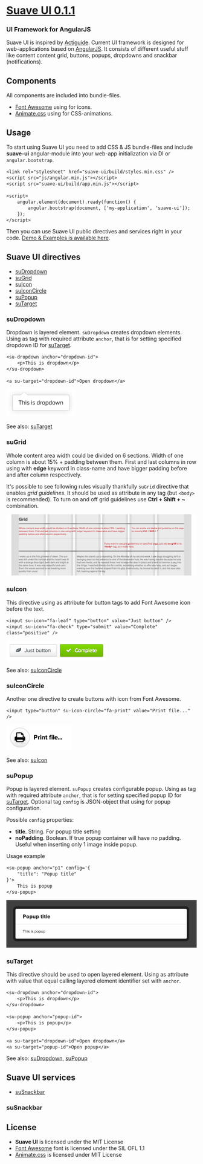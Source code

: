 # [Suave UI 0.1.1](http://uoziod.github.io/suave-ui)
### UI Framework for AngularJS

Suave UI is inspired by [Actiguide](https://github.com/tansky/actiguide). Current UI framework is designed for 
web-applications based on [AngularJS](http://angularjs.org). It consists of different useful stuff like content content
grid, buttons, popups, dropdowns and snackbar (notifications).


## Components

All components are included into bundle-files.

- [Font Awesome](http://fontawesome.io/) using for icons.
- [Animate.css](http://daneden.github.io/animate.css/) using for CSS-animations. 


## Usage

To start using Suave UI you need to add CSS & JS bundle-files and include **suave-ui** angular-module into your web-app
initialization via DI or `angular.bootstrap`.

    <link rel="stylesheet" href="suave-ui/build/styles.min.css" />
    <script src="js/angular.min.js"></script>
    <script src="suave-ui/build/app.min.js"></script>

    <script>
        angular.element(document).ready(function() {
            angular.bootstrap(document, ['my-application', 'suave-ui']);
        });
    </script>

Then you can use Suave UI public directives and services right in your code. [Demo & Examples is available here](http://uoziod.github.io/suave-ui).


## Suave UI directives

- [suDropdown](#suDropdown)
- [suGrid](#suGrid)
- [suIcon](#suIcon)
- [suIconCircle](#suIconCircle)
- [suPopup](#suPopup)
- [suTarget](#suTarget)


### <a name="suDropdown"/>suDropdown

Dropdown is layered element. `suDropdown` creates dropdown elements. Using as tag with required attribute `anchor`,
that is for setting specified dropdown ID for [suTarget](#suTarget).

    <su-dropdown anchor="dropdown-id">
        <p>This is dropdown</p>
    </su-dropdown>
    
    <a su-target="dropdown-id">Open dropdown</a>

<img src="demos/images/dd.png" />

See also: [suTarget](#suTarget)


### <a name="suGrid"/>suGrid

Whole content area width could be divided on 6 sections. Width of one column is about 15% + padding between them. First and last columns in row using with <strong>edge</strong> keyword in class-name and have bigger padding before and after column respectively.

It's possible to see following rules visually thankfully `suGrid` directive that enables *grid guidelines*. It should be used as attribute in any tag (but `<body>` is recommended). To turn on and off grid guidelines use **Ctrl + Shift + ~** combination.

<img src="demos/images/grid.png" />


### <a name="suIcon"/>suIcon

This directive using as attribute for button tags to add Font Awesome icon before the text.

    <input su-icon="fa-leaf" type="button" value="Just button" />
    <input su-icon="fa-check" type="submit" value="Complete" class="positive" />

<img src="demos/images/buttons.png" />

See also: [suIconCircle](#suIconCircle)


### <a name="suIconCircle"/>suIconCircle

Another one directive to create buttons with icon from Font Awesome.

    <input type="button" su-icon-circle="fa-print" value="Print file..." />

<img src="demos/images/button-circle.png" />

See also: [suIcon](#suIcon)


### <a name="suPopup"/>suPopup

Popup is layered element. `suPopup` creates configurable popup. Using as tag with required attribute `anchor`,
that is for setting specified popup ID for [suTarget](#suTarget). Optional tag `config` is JSON-object that using for
popup configuration.

Possible `config` properties:

- **title**. String. For popup title setting 
- **noPadding**. Boolean. If true popup container will have no padding. Useful when inserting only 1 image inside popup.

Usage example

    <su-popup anchor="p1" config='{
        "title": "Popup title"
    }'>
        This is popup
    </su-popup>

<img src="demos/images/popup.png" />


### <a name="suTarget"/>suTarget

This directive should be used to open layered element. Using as attribute with value that equal calling layered element identifier set with `anchor`.

    <su-dropdown anchor="dropdown-id">
        <p>This is dropdown</p>
    </su-dropdown>
    
    <su-popup anchor="popup-id">
        <p>This is popup</p>
    </su-popup>
    
    <a su-target="dropdown-id">Open dropdown</a>
    <a su-target="popup-id">Open popup</a>

See also: [suDropdown](#suDropdown), [suPopup](#suPopup)


## Suave UI services

- [suSnackbar](#suSnackbar)


### <a name="suSnackbar"/>suSnackbar


## License

- **Suave UI** is licensed under the MIT License
- [Font Awesome](http://fontawesome.io/) font is licensed under the SIL OFL 1.1
- [Animate.css](http://daneden.github.io/animate.css/) is licensed under MIT License
